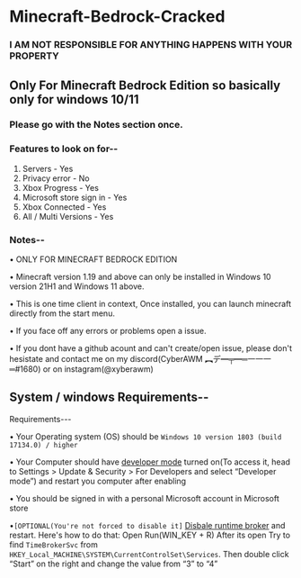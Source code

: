 # Minecraft-Bedrock-Cracked
###  I AM NOT RESPONSIBLE FOR ANYTHING HAPPENS WITH YOUR PROPERTY
## Only For Minecraft Bedrock Edition so basically only for windows 10/11
### Please go with the Notes section once.

### Features to look on for--
1. Servers - Yes
2. Privacy error - No
3. Xbox Progress - Yes
4. Microsoft store sign in - Yes
5. Xbox Connected - Yes
6. All / Multi Versions - Yes

### Notes--
• ONLY FOR MINECRAFT BEDROCK EDITION

• Minecraft version 1.19 and above can only be installed in Windows 10 version 21H1 and Windows 11 above.

• This is one time client in context, Once installed, you can launch minecraft directly from the start menu.

• If you face off any errors or problems open a issue.

• If you dont have a github acount and can't create/open issue, please don't hesistate and contact me on my discord(CyberAWM ︻デ━╤━═一一一═#1680) or on instagram(@xyberawm)

## System / windows Requirements--
Requirements---

• Your Operating system (OS) should be `Windows 10 version 1803 (build 17134.0) / higher`

• Your Computer should have [developer mode](https://www.wikihow.com/Enable-Developer-Mode-in-Windows-10) turned on(To access it, head to Settings > Update & Security > For Developers and select “Developer mode”) and restart you computer after enabling

• You should be signed in with a personal Microsoft account in Microsoft store

•`[OPTIONAL(You're not forced to disable it]` [Disbale runtime broker](https://www.wisecleaner.com/how-to/107-3-methods-to-fix-runtime-broker-high-cpu-usage-issue.html) and restart. 
Here's how to do that: Open Run(WIN_KEY + R) After its open Try to find `TimeBrokerSvc` from `HKEY_Local_MACHINE\SYSTEM\CurrentControlSet\Services`. Then double click “Start” on the right and change the value from “3” to “4”
